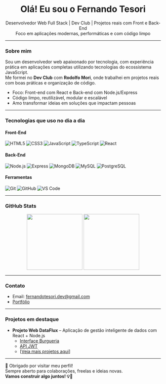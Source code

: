 <h1 align="center">Olá! Eu sou o Fernando Tesori</h1>

<p align="center">
  Desenvolvedor Web Full Stack | Dev Club | Projetos reais com Front e Back-End<br/>
  Foco em aplicações modernas, performáticas e com código limpo
</p>

---

### Sobre mim

Sou um desenvolvedor web apaixonado por tecnologia, com experiência prática em aplicações completas utilizando tecnologias do ecossistema JavaScript.  
Me formei no **Dev Club** com **Rodolfo Mori**, onde trabalhei em projetos reais com boas práticas e organização de código.

- Foco: Front-end com React e Back-end com Node.js/Express  
- Código limpo, reutilizável, modular e escalável  
- Amo transformar ideias em soluções que impactam pessoas

---

### Tecnologias que uso no dia a dia

#### Front-End
![HTML5](https://img.shields.io/badge/HTML5-E34F26?style=for-the-badge&logo=html5&logoColor=white)
![CSS3](https://img.shields.io/badge/CSS3-1572B6?style=for-the-badge&logo=css3&logoColor=white)
![JavaScript](https://img.shields.io/badge/JavaScript-F7DF1E?style=for-the-badge&logo=javascript&logoColor=black)
![TypeScript](https://img.shields.io/badge/TypeScript-3178C6?style=for-the-badge&logo=typescript&logoColor=white)
![React](https://img.shields.io/badge/React-20232A?style=for-the-badge&logo=react&logoColor=61DAFB)

#### Back-End
![Node.js](https://img.shields.io/badge/Node.js-339933?style=for-the-badge&logo=nodedotjs&logoColor=white)
![Express](https://img.shields.io/badge/Express.js-000000?style=for-the-badge&logo=express&logoColor=white)
![MongoDB](https://img.shields.io/badge/MongoDB-47A248?style=for-the-badge&logo=mongodb&logoColor=white)
![MySQL](https://img.shields.io/badge/MySQL-00758F?style=for-the-badge&logo=mysql&logoColor=white)
![PostgreSQL](https://img.shields.io/badge/PostgreSQL-4169E1?style=for-the-badge&logo=postgresql&logoColor=white)

#### Ferramentas
![Git](https://img.shields.io/badge/Git-F05032?style=for-the-badge&logo=git&logoColor=white)
![GitHub](https://img.shields.io/badge/GitHub-181717?style=for-the-badge&logo=github&logoColor=white)
![VS Code](https://img.shields.io/badge/VS_Code-007ACC?style=for-the-badge&logo=visual-studio-code&logoColor=white)

---

### GitHub Stats

<div align="center">
  <img height="180em" src="https://github-readme-stats.vercel.app/api?username=Fernando-Gabriel-Tesori&show_icons=true&theme=react&hide_border=false&include_all_commits=true&count_private=true"/>
  <img height="180em" src="https://github-readme-stats.vercel.app/api/top-langs/?username=Fernando-Gabriel-Tesori&layout=compact&theme=react&hide_border=false"/>
</div>

---

### Contato

- Email: [fernandotesori.dev@gmail.com](mailto:fernandotesori.dev@gmail.com)
- [Portfólio](https://fernando-gabriel-tesori.github.io/Portifolio/)

---

### Projetos em destaque

- **Projeto Web DataFlux** – Aplicação de gestão inteligente de dados com React + Node.js  
  - [Interface Burgueria](https://github.com/Fernando-Gabriel-Tesori/interface-burgueria2)  
  - [API JWT](https://github.com/Fernando-Gabriel-Tesori/API-J.W.T2.3)  
  - [[Veja mais projetos aqui](https://github.com/Fernando-Gabriel-Tesori?tab=repositories)]

---

🔗 Obrigado por visitar meu perfil!  
Sempre aberto para colaborações, freelas e ideias novas.  
**Vamos construir algo juntos! 💡🚀**



